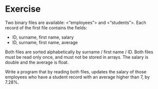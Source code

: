 # Exercise

Two binary files are available: <“employees”> and <“students”>.
Each record of the first file contains the fields:
  
- ID, surname, first name, salary
- ID, surname, first name, average

Both files are sorted alphabetically by surname / first name / ID. Both files must be read only once, and must not be stored in arrays. 
The salary is double and the average is float.

Write a program that by reading both files, updates the salary of those employees who have a student record with an average higher than 7, by 7.28%.
